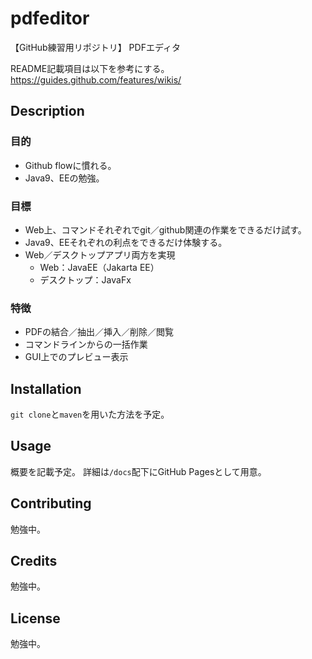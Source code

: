 # pdfeditor
【GitHub練習用リポジトリ】
PDFエディタ

README記載項目は以下を参考にする。
https://guides.github.com/features/wikis/

## Description
### 目的
- Github flowに慣れる。
- Java9、EEの勉強。

### 目標
- Web上、コマンドそれぞれでgit／github関連の作業をできるだけ試す。
- Java9、EEそれぞれの利点をできるだけ体験する。
- Web／デスクトップアプリ両方を実現
    - Web：JavaEE（Jakarta EE）
    - デスクトップ：JavaFx

### 特徴
- PDFの結合／抽出／挿入／削除／閲覧
- コマンドラインからの一括作業
- GUI上でのプレビュー表示

## Installation
`git clone`と`maven`を用いた方法を予定。

## Usage
概要を記載予定。
詳細は`/docs`配下にGitHub Pagesとして用意。

## Contributing
勉強中。

## Credits
勉強中。

## License
勉強中。
